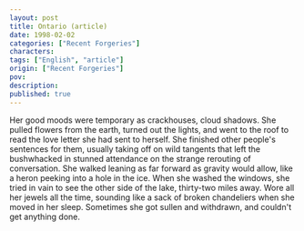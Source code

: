 ```yaml
---
layout: post
title: Ontario (article)
date: 1998-02-02
categories: ["Recent Forgeries"]
characters: 
tags: ["English", "article"]
origin: ["Recent Forgeries"]
pov: 
description: 
published: true
---
```


Her good moods were temporary as crackhouses, cloud shadows. She pulled flowers from the earth, turned out the lights, and went to the roof to read the love letter she had sent to herself. She finished other people's sentences for them, usually taking off on wild tangents that left the bushwhacked in stunned attendance on the strange rerouting of conversation. She walked leaning as far forward as gravity would allow, like a heron peeking into a hole in the ice. When she washed the windows, she tried in vain to see the other side of the lake, thirty-two miles away. Wore all her jewels all the time, sounding like a sack of broken chandeliers when she moved in her sleep. Sometimes she got sullen and withdrawn, and couldn't get anything done.
